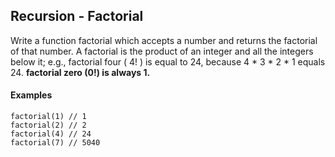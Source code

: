 <h2>Recursion - Factorial</h2>
<p>Write a function factorial which accepts a number and returns the factorial of that number. A factorial is the product of an integer and all the integers below it; e.g., factorial four ( 4! ) is equal to 24, because 4 * 3 * 2 * 1 equals 24.  <strong>factorial zero (0!) is always 1.</strong></p>

<h4>Examples</h4>

```
factorial(1) // 1
factorial(2) // 2
factorial(4) // 24
factorial(7) // 5040
```
